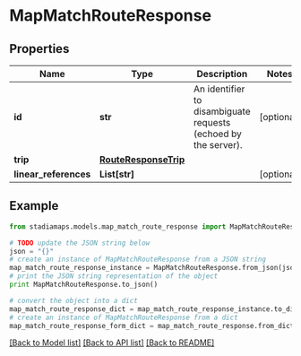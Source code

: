 # MapMatchRouteResponse


## Properties
Name | Type | Description | Notes
------------ | ------------- | ------------- | -------------
**id** | **str** | An identifier to disambiguate requests (echoed by the server). | [optional] 
**trip** | [**RouteResponseTrip**](RouteResponseTrip.md) |  | 
**linear_references** | **List[str]** |  | [optional] 

## Example

```python
from stadiamaps.models.map_match_route_response import MapMatchRouteResponse

# TODO update the JSON string below
json = "{}"
# create an instance of MapMatchRouteResponse from a JSON string
map_match_route_response_instance = MapMatchRouteResponse.from_json(json)
# print the JSON string representation of the object
print MapMatchRouteResponse.to_json()

# convert the object into a dict
map_match_route_response_dict = map_match_route_response_instance.to_dict()
# create an instance of MapMatchRouteResponse from a dict
map_match_route_response_form_dict = map_match_route_response.from_dict(map_match_route_response_dict)
```
[[Back to Model list]](../README.md#documentation-for-models) [[Back to API list]](../README.md#documentation-for-api-endpoints) [[Back to README]](../README.md)


